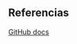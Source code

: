 ## Referencias

[GitHub docs](https://docs.github.com/en/enterprise-cloud@latest/repositories/managing-your-repositorys-settings-and-features/managing-repository-settings/setting-repository-visibility)